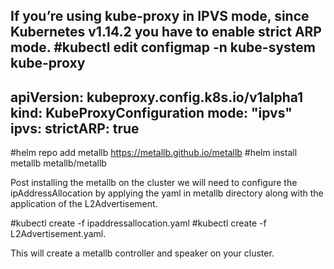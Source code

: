 If you’re using kube-proxy in IPVS mode, since Kubernetes v1.14.2 you have to enable strict ARP mode.
#kubectl edit configmap -n kube-system kube-proxy
-------------
apiVersion: kubeproxy.config.k8s.io/v1alpha1
kind: KubeProxyConfiguration
mode: "ipvs"
ipvs:
  strictARP: true
-------------
#helm repo add metallb https://metallb.github.io/metallb
#helm install metallb metallb/metallb

Post installing the metallb on the cluster we will need to configure the ipAddressAllocation by applying the yaml in metallb directory along with the application of the L2Advertisement.

#kubectl create -f ipaddressallocation.yaml
#kubectl create -f L2Advertisement.yaml.

This will create a metallb controller and speaker on your cluster.
